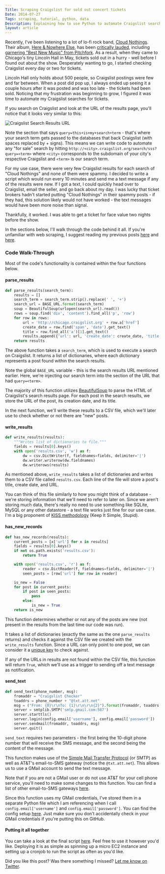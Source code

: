 ```yaml
---
Title: Scraping Craigslist for sold out concert tickets
Date: 2014-07-27
Tags: scraping, tutorial, python, data
Description: Explaining how to use Python to automate Craigslist searches and send SMS messages for new results.
layout: article
---
```


Recently, I've been listening to a lot of lo-fi rock band, [Cloud Nothings](http://en.wikipedia.org/wiki/Cloud_Nothings). Their album, [Here & Nowhere Else](http://www.amazon.com/gp/product/B00HZJH97Q/ref=as_li_tl?ie=UTF8&camp=1789&creative=390957&creativeASIN=B00HZJH97Q&linkCode=as2&tag=gjreda-20&linkId=H7HYP35ZYKFAKH7H), has been [critically lauded](http://www.metacritic.com/music/here-and-nowhere-else/cloud-nothings), including [garnering "Best New Music" from Pitchfork](http://pitchfork.com/reviews/albums/19075-cloud-nothings-here-and-nowhere-else/). As a result, when they came to Chicago's tiny Lincoln Hall in May, tickets sold out in a hurry - well before I found out about the show. Desperately wanting to go, I started checking Craigslist every day or two for tickets.

Lincoln Hall only holds about 500 people, so Craigslist postings were few and far between. When a post did pop up, I always ended up seeing it a couple hours after it was posted and was too late - the tickets had been sold. Noticing that my frustration was beginning to grow, I figured it was time to automate my Craigslist searches for tickets.

If you search on Craigslist and look at the URL of the results page, you'll notice that it looks very similar to this:

![Craigslist Search Results URL](/images/craigslist-search-results-url.png)

Note the section that says `query=this+is+my+search+term` - that's where your search term gets passed to the databases that back Craigslist (with spaces replaced by + signs). This means we can write code to automate any "for sale" search by hitting `http://<city>.craigslist.org/search/sss?query=<term>` where `<city>` corresponds to the subdomain of your city's respective Craigslist and `<term>` is our search term.

For my use case, there were very few Craigslist results for each search of "Cloud Nothings" and none of them were spammy. I decided to write a script which would run every 10 minutes and send me a text message if any of the results were new. If I got a text, I could quickly head over to Craigslist, email the seller, and go back about my day. I was lucky that ticket brokers hadn't started putting "Cloud Nothings" in their spammy posts - if they had, this solution likely would not have worked - the text messages would have been more noise than signal.

Thankfully, it worked. I was able to get a ticket for face value two nights before the show.

In the sections below, I'll walk through the code behind it all. If you're unfamiliar with web scraping, I suggest reading my previous posts [here](http://www.gregreda.com/2013/03/03/web-scraping-101-with-python/) and [here](http://www.gregreda.com/2013/05/06/more-web-scraping-with-python/).

### Code Walk-Through
Most of the code's functionality is contained within the four functions below.

#### parse_results
```python
def parse_results(search_term):
    results = []
    search_term = search_term.strip().replace(' ', '+')
    search_url = BASE_URL.format(search_term)
    soup = BeautifulSoup(urlopen(search_url).read())
    rows = soup.find('div', 'content').find_all('p', 'row')
    for row in rows:
        url = 'http://chicago.craigslist.org' + row.a['href']
        create_date = row.find('span', 'date').get_text()
        title = row.find_all('a')[1].get_text()
        results.append({'url': url, 'create_date': create_date, 'title': title})
    return results
```
The above function takes a `search_term`, which is used to execute a search on Craigslist. It returns a list of dictionaries, where each dictionary represents a post found within the search results.

Note the global `BASE_URL` variable - this is the search results URL mentioned earlier. Here, we're injecting our search term into the section of the URL that had `query=<term>`.

The majority of this function utilizes [BeautifulSoup](http://www.crummy.com/software/BeautifulSoup/) to parse the HTML of Craigslist's search results page. For each post in the search results, we store the URL of the post, its creation date, and its title.

In the next function, we'll write these results to a CSV file, which we'll later use to check whether or not there are "new" posts.

#### write_results
```python
def write_results(results):
    """Writes list of dictionaries to file."""
    fields = results[0].keys()
    with open('results.csv', 'w') as f:
        dw = csv.DictWriter(f, fieldnames=fields, delimiter='|')
        dw.writer.writerow(dw.fieldnames)
        dw.writerows(results)
```
As mentioned above, `write_results` takes a list of dictionaries and writes them to a CSV file called `results.csv`. Each line of the file will store a post's title, create date, and URL.

You can think of this file similarly to how you might think of a database - we're storing information that we'll need to refer to later on. Since we aren't storing much data, there's really no need to use something like SQLite, MySQL or any other datastore - a text file works just fine for our use case. I'm a big proponent of [KISS methodology](http://en.wikipedia.org/wiki/KISS_principle) (Keep It Simple, Stupid).

#### has_new_records
```python
def has_new_records(results):
    current_posts = [x['url'] for x in results]
    fields = results[0].keys()
    if not os.path.exists('results.csv'):
        return True

    with open('results.csv', 'r') as f:
        reader = csv.DictReader(f, fieldnames=fields, delimiter='|')
        seen_posts = [row['url'] for row in reader]

    is_new = False
    for post in current_posts:
        if post in seen_posts:
            pass
        else:
            is_new = True
    return is_new
```
This function determines whether or not any of the posts are new (not present in the results from the last time our code was run).

It takes a list of dictionaries (exactly the same as the one `parse_results` returns) and checks it against the CSV file we created with the `write_results` function. Since a URL can only point to one post, we can consider it a [unique key](http://en.wikipedia.org/wiki/Unique_key) to check against.

If any of the URLs in results are not found within the CSV file, this function will return `True`, which we'll use as a trigger to sending off a text message as notification.

#### send_text
```python
def send_text(phone_number, msg):
    fromaddr = "Craigslist Checker"
    toaddrs = phone_number + "@txt.att.net"
    msg = ("From: {0}\r\nTo: {1}\r\n\r\n{2}").format(fromaddr, toaddrs, msg)
    server = smtplib.SMTP('smtp.gmail.com:587')
    server.starttls()
    server.login(config.email['username'], config.email['password'])
    server.sendmail(fromaddr, toaddrs, msg)
    server.quit()
```
`send_text` requires two parameters - the first being the 10-digit phone number that will receive the SMS message, and the second being the content of the message.

This function makes use of the [Simple Mail Transfer Protocol](http://en.wikipedia.org/wiki/Simple_Mail_Transfer_Protocol) (or SMTP) as well as AT&T's email-to-SMS gateway (notice the `@txt.att.net`). This allows us to use a GMail account to send the text message.

Note that if you are not a GMail user or do not use AT&T for your cell phone service, you'll need to make some changes to this function. You can find a list of other email-to-SMS gateways [here](http://www.emailtextmessages.com/).

Since this function uses my GMail credentials, I've stored them in a separate Python file which I am referencing when I call `config.email['username']` and `config.email['password']`. You can find the config setup [here](https://github.com/gjreda/craigslist-checker/blob/master/config.py). Just make sure you don't accidentally check in your GMail credentials if you're putting this on GitHub.

#### Putting it all together
You can take a look at the final script [here](https://github.com/gjreda/craigslist-checker/blob/master/craigslist.py). Feel free to use it however you'd like. Deploying it is as simple as spinning up a micro EC2 instance and setting up a cronjob to run the script as often as you'd like.

Did you like this post? Was there something I missed? [Let me know on Twitter](https://twitter.com/gjreda).